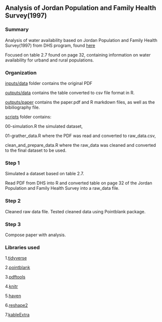 ## Analysis of Jordan Population and Family Health Survey(1997) ###

### Summary ###
Analysis of water availability based on Jordan Population and Family
Health Survey(1997) from DHS program, found [here](https://dhsprogram.com/publications/publication-fr96-dhs-final-reports.cfm)

Focused on table 2.7 found on page 32, containing information on water availability for urband and rural populations.

### Organization ###
[inputs/data](https://github.com/Jon-Goodwin/Paper-4/tree/main/inputs/data) folder contains the original PDF

[outputs/data](https://github.com/Jon-Goodwin/Paper-4/tree/main/outputs/data) contains the table converted to csv file format in R.

[outputs/paper](https://github.com/Jon-Goodwin/Paper-4/tree/main/outputs/paper) contains the paper.pdf and R markdown files, as well as the bibiliography file.

[scripts](https://github.com/Jon-Goodwin/Paper-4/tree/main/scripts) folder contains:

00-simulation.R the simulated dataset, 

01-grather_data.R where the PDF was read and converted to raw_data.csv,

clean_and_prepare_data.R where the raw_data was cleaned and converted to the final dataset to be used.

### Step 1 ###
Simulated a dataset based on table 2.7.

Read PDF from DHS into R and converted table on page 32 of
the Jordan Population and Family Health Survey into a raw_data file.


### Step 2 ###
Cleaned raw data file.
Tested cleaned data using Pointblank package.

### Step 3 ###
Compose paper with analysis.

### Libraries used ###
1.[tidyverse](https://style.tidyverse.org/documentation.html)

2.[pointblank](https://rich-iannone.github.io/pointblank/)

3.[pdftools](https://cran.r-project.org/web/packages/pdftools/index.html)

4.[knitr](https://www.rdocumentation.org/packages/knitr/versions/1.30)

5.[haven](https://www.rdocumentation.org/packages/haven/versions/2.4.3)

6.[reshape2](https://www.rdocumentation.org/packages/reshape2/versions/1.4.4)

7.[kableExtra](https://www.rdocumentation.org/packages/kableExtra/versions/1.3.4)
